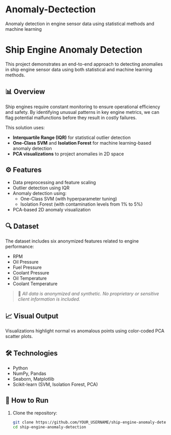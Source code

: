 # Anomaly-Dectection
Anomaly detection in engine sensor data using statistical methods and machine learning

# Ship Engine Anomaly Detection

This project demonstrates an end-to-end approach to detecting anomalies in ship engine sensor data using both statistical and machine learning methods.

## 📊 Overview

Ship engines require constant monitoring to ensure operational efficiency and safety. By identifying unusual patterns in key engine metrics, we can flag potential malfunctions before they result in costly failures.

This solution uses:
- **Interquartile Range (IQR)** for statistical outlier detection
- **One-Class SVM** and **Isolation Forest** for machine learning-based anomaly detection
- **PCA visualizations** to project anomalies in 2D space

## ⚙️ Features

- Data preprocessing and feature scaling
- Outlier detection using IQR
- Anomaly detection using:
  - One-Class SVM (with hyperparameter tuning)
  - Isolation Forest (with contamination levels from 1% to 5%)
- PCA-based 2D anomaly visualization

## 🔍 Dataset

The dataset includes six anonymized features related to engine performance:
- RPM
- Oil Pressure
- Fuel Pressure
- Coolant Pressure
- Oil Temperature
- Coolant Temperature

> 📌 *All data is anonymized and synthetic. No proprietary or sensitive client information is included.*

## 📈 Visual Output

Visualizations highlight normal vs anomalous points using color-coded PCA scatter plots.

## 🛠️ Technologies

- Python
- NumPy, Pandas
- Seaborn, Matplotlib
- Scikit-learn (SVM, Isolation Forest, PCA)

## 🚀 How to Run

1. Clone the repository:
   ```bash
   git clone https://github.com/YOUR_USERNAME/ship-engine-anomaly-detection.git
   cd ship-engine-anomaly-detection
